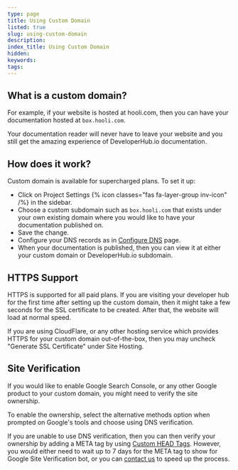 ```yaml
---
type: page
title: Using Custom Domain
listed: true
slug: using-custom-domain
description: 
index_title: Using Custom Domain
hidden: 
keywords: 
tags: 
---
```


## What is a custom domain?

For example, if your website is hosted at hooli.com, then you can have your documentation hosted at `box.hooli.com`.

Your documentation reader will never have to leave your website and you still get the amazing experience of DeveloperHub.io documentation.

## How does it work?

Custom domain is available for supercharged plans. To set it up:

- Click on Project Settings {% icon classes="fas fa-layer-group inv-icon" /%} in the sidebar.
- Choose a custom subdomain such as `box.hooli.com` that exists under your own existing domain where you would like to have your documentation published on.
- Save the change.
- Configure your DNS records as in [Configure DNS](/support-center/configure-dns) page.
- When your documentation is published, then you can view it at either your custom domain or DeveloperHub.io subdomain.

## HTTPS Support

HTTPS is supported for all paid plans. If you are visiting your developer hub for the first time after setting up the custom domain, then it might take a few seconds for the SSL certificate to be created. After that, the website will load at normal speed.

If you are using CloudFlare, or any other hosting service which provides HTTPS for your custom domain out-of-the-box, then you may uncheck "Generate SSL Certificate" under Site Hosting.

## Site Verification

If you would like to enable Google Search Console, or any other Google product to your custom domain, you might need to verify the site ownership.

To enable the ownership, select the alternative methods option when prompted on Google's tools and choose using DNS verification.

If you are unable to use DNS verification, then you can then verify your ownership by adding a META tag by using [Custom HEAD Tags](/support-center/custom-javascript). However, you would either need to wait up to 7 days for the META tag to show for Google Site Verification bot, or you can [contact us](/support-center/contact-us) to speed up the process.
